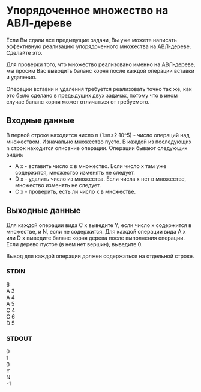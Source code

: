 # Упорядоченное множество на АВЛ-дереве
Если Вы сдали все предыдущие задачи, Вы уже можете написать эффективную реализацию упорядоченного множества на АВЛ-дереве. Сделайте это.  
  
Для проверки того, что множество реализовано именно на АВЛ-дереве, мы просим Вас выводить баланс корня после каждой операции вставки и удаления.  

Операции вставки и удаления требуется реализовать точно так же, как это было сделано в предыдущих двух задачах, потому что в ином случае баланс корня может 
отличаться от требуемого.

## Входные данные
В первой строке находится число n (1≤n≤2⋅10^5) - число операций над множеством. Изначально множество пусто. В каждой из последующих n строк находится описание операции.
Операции бывают следующих видов:
- A x \- вставить число x в множество. Если число x там уже содержится, множество изменять не следует.
- D x \- удалить число  из множества. Если числа x нет в множестве, множество изменять не следует.
- C x \- проверить, есть ли число x в множестве.

## Выходные данные
Для каждой операции вида C x выведите Y, если число x содержится в множестве, и N, если не содержится. Для каждой операции вида A x или D x 
выведите баланс корня дерева после выполнения операции. Если дерево пустое (в нем нет вершин), выведите 0.  
  
Вывод для каждой операции должен содержаться на отдельной строке.

### STDIN
6  
A 3  
A 4  
A 5  
C 4  
C 6  
D 5

### STDOUT
0  
1  
0  
Y  
N  
-1
